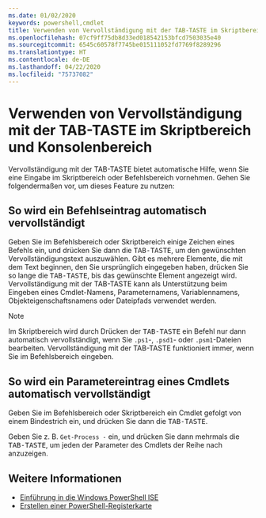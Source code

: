 ```yaml
---
ms.date: 01/02/2020
keywords: powershell,cmdlet
title: Verwenden von Vervollständigung mit der TAB-TASTE im Skriptbereich und Konsolenbereich
ms.openlocfilehash: 07cf9ff75db8d33ed018542153bfcd7503035e40
ms.sourcegitcommit: 6545c60578f7745be015111052fd7769f8289296
ms.translationtype: HT
ms.contentlocale: de-DE
ms.lasthandoff: 04/22/2020
ms.locfileid: "75737082"
---
```

# <a name="how-to-use-tab-completion-in-the-script-pane-and-console-pane"></a>Verwenden von Vervollständigung mit der TAB-TASTE im Skriptbereich und Konsolenbereich

Vervollständigung mit der TAB-TASTE bietet automatische Hilfe, wenn Sie eine Eingabe im Skriptbereich oder Befehlsbereich vornehmen. Gehen Sie folgendermaßen vor, um dieses Feature zu nutzen:

## <a name="to-automatically-complete-a-command-entry"></a>So wird ein Befehlseintrag automatisch vervollständigt

Geben Sie im Befehlsbereich oder Skriptbereich einige Zeichen eines Befehls ein, und drücken Sie dann die <kbd>TAB-TASTE</kbd>, um den gewünschten Vervollständigungstext auszuwählen. Gibt es mehrere Elemente, die mit dem Text beginnen, den Sie ursprünglich eingegeben haben, drücken Sie so lange die <kbd>TAB-TASTE</kbd>, bis das gewünschte Element angezeigt wird. Vervollständigung mit der TAB-TASTE kann als Unterstützung beim Eingeben eines Cmdlet-Namens, Parameternamens, Variablennamens, Objekteigenschaftsnamens oder Dateipfads verwendet werden.

> [!NOTE]
> Im Skriptbereich wird durch Drücken der <kbd>TAB-TASTE</kbd> ein Befehl nur dann automatisch vervollständigt, wenn Sie `.ps1`-, `.psd1`- oder `.psm1`-Dateien bearbeiten. Vervollständigung mit der TAB-TASTE funktioniert immer, wenn Sie im Befehlsbereich eingeben.

## <a name="to-automatically-complete-a-cmdlet-parameter-entry"></a>So wird ein Parametereintrag eines Cmdlets automatisch vervollständigt

Geben Sie im Befehlsbereich oder Skriptbereich ein Cmdlet gefolgt von einem Bindestrich ein, und drücken Sie dann die <kbd>TAB-TASTE</kbd>.

Geben Sie z. B. `Get-Process -` ein, und drücken Sie dann mehrmals die <kbd>TAB-TASTE</kbd>, um jeden der Parameter des Cmdlets der Reihe nach anzuzeigen.

## <a name="see-also"></a>Weitere Informationen

- [Einführung in die Windows PowerShell ISE](Introducing-the-Windows-PowerShell-ISE.md)
- [Erstellen einer PowerShell-Registerkarte](How-to-Create-a-PowerShell-Tab-in-Windows-PowerShell-ISE.md)

